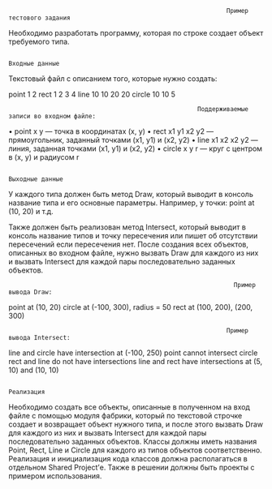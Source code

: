                                                                 Пример тестового задания
Необходимо разработать программу, которая по строке создает объект требуемого типа.

                                                                      Входные данные

  Текстовый файл с описанием того, которые нужно создать:
                                                
point 1 2
rect 1 2 3 4
line 10 10 20 20
circle 10 10 5

                                                        Поддерживаемые записи во входном файле:
                                                        
•	point x y — точка в координатах (x, y)
•	rect x1 y1 x2 y2 — прямоугольник, заданный точками (x1, y1) и (x2, y2)
•	line x1 x2 x2 y2 — линия, заданная точками (x1, y1) и (x2, y2)
•	circle x y r — круг с центром в (x, y) и радиусом r

                                                                    Выходные данные
                                                                    
У каждого типа должен быть метод Draw, который выводит в консоль название типа и его основные параметры. Например, у точки: point at (10, 20) и т.д. 

Также должен быть реализован метод Intersect, который выводит в консоль название типов и точку пересечения или пишет об отсутствии пересечений если пересечения нет. 
После создания всех объектов, описанных во входном файле, нужно вызвать Draw для каждого из них и вызвать Intersect для каждой пары последовательно заданных объектов.

                                                                  Пример вывода Draw:
point at (10, 20)
circle at (-100, 300), radius = 50
rect at (100, 200), (200, 300)

                                                                Пример вывода Intersect:
                  
line and circle have intersection at (-100, 250)
point cannot intersect circle
rect and line do not have intersections
line and rect have intersections at (5, 10) and (10, 10)

                                                                      Реализация
                        
Необходимо создать все объекты, описанные в полученном на вход файле с помощью модуля фабрики, 
который по текстовой строчке создает и возвращает объект нужного типа, и после этого вызвать Draw 
для каждого из них и вызвать Intersect для каждой пары последовательно заданных объектов. 
  Классы должны иметь названия Point, Rect, Line и Circle для каждого из типов объектов соответственно. 
  Реализация и инициализация кода классов должна располагаться в отдельном Shared Project’е. 
  Также в решении должны быть проекты с примером использования.
